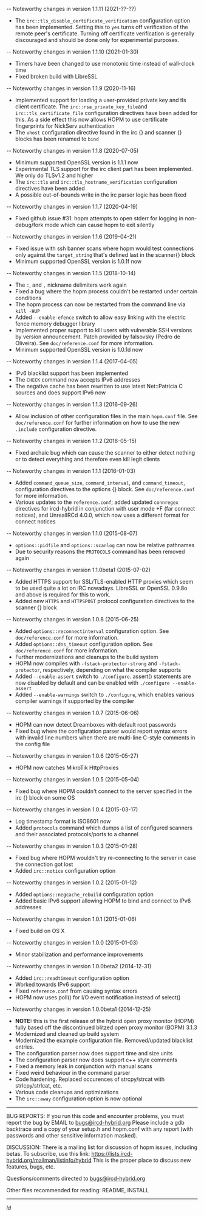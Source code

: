 -- Noteworthy changes in version 1.1.11 (2021-??-??)
* The `irc::tls_disable_certificate_verification` configuration option
  has been implemented. Setting this to `yes` turns off verification of
  the remote peer's certificate.
  Turning off certificate verification is generally discouraged and should
  be done only for experimental purposes.


-- Noteworthy changes in version 1.1.10 (2021-01-30)
* Timers have been changed to use monotonic time instead of wall-clock time
* Fixed broken build with LibreSSL


-- Noteworthy changes in version 1.1.9 (2020-11-16)
* Implemented support for loading a user-provided private key and tls client
  certificate. The `irc::rsa_private_key_file`and `irc::tls_certificate_file`
  configuration directives have been added for this.
  As a side effect this now allows HOPM to use certificate fingerprints for
  NickServ authentication
* The `vhost` configuration directive found in the irc {} and scanner {} blocks
  has been renamed to `bind`


-- Noteworthy changes in version 1.1.8 (2020-07-05)
* Minimum supported OpenSSL version is 1.1.1 now
* Experimental TLS support for the irc client part has been implemented. We
  only do TLSv1.2 and higher
* The `irc::tls` and `irc::tls_hostname_verification` configuration directives
  have been added
* A possible out-of-bounds write in the irc parser logic has been fixed


-- Noteworthy changes in version 1.1.7 (2020-04-19)
* Fixed github issue #31: hopm attempts to open stderr for logging in
  non-debug/fork mode which can cause hopm to exit silently


-- Noteworthy changes in version 1.1.6 (2019-04-21)
* Fixed issue with ssh banner scans where hopm would test connections only
  against the `target_string` that's defined last in the scanner{} block
* Minimum supported OpenSSL version is 1.0.1f now


-- Noteworthy changes in version 1.1.5 (2018-10-14)
* The `:`, and `,` nickname delimiters work again
* Fixed a bug where the hopm process couldn't be restarted under certain
  conditions
* The hopm process can now be restarted from the command line via `kill -HUP`
* Added `--enable-efence` switch to allow easy linking with the
  electric fence memory debugger library
* Implemented proper support to kill users with vulnerable SSH versions by
  version announcement. Patch provided by falsovsky (Pedro de Oliveira). See
  `doc/reference.conf` for more information.
* Minimum supported OpenSSL version is 1.0.1d now


-- Noteworthy changes in version 1.1.4 (2017-04-05)
* IPv6 blacklist support has been implemented
* The `CHECK` command now accepts IPv6 addresses
* The negative cache has been rewritten to use latest Net::Patricia C sources
  and does support IPv6 now


-- Noteworthy changes in version 1.1.3 (2016-09-26)
* Allow inclusion of other configuration files in the main `hopm.conf` file.
  See `doc/reference.conf` for further information on how to use the new
  `.include` configuration directive.


-- Noteworthy changes in version 1.1.2 (2016-05-15)
* Fixed archaic bug which can cause the scanner to either detect nothing or to
  detect everything and therefore even kill legit clients


-- Noteworthy changes in version 1.1.1 (2016-01-03)
* Added `command_queue_size`, `command_interval`, and `command_timeout`,
  configuration directives to the options {} block. See `doc/reference.conf`
  for more information.
* Various updates to the `reference.conf`; added updated `connregex` directives
  for ircd-hybrid in conjunction with user mode +F (far connect notices), and
  UnrealIRCd 4.0.0, which now uses a different format for connect notices


-- Noteworthy changes in version 1.1.0 (2015-08-07)
* `options::pidfile` and `options::scanlog` can now be relative pathnames
* Due to security reasons the `PROTOCOLS` command has been removed again


-- Noteworthy changes in version 1.1.0beta1 (2015-07-02)
* Added HTTPS support for SSL/TLS-enabled HTTP proxies which seem to be used
  quite a lot on IRC nowadays. LibreSSL or OpenSSL 0.9.8o and above is required
  for this to work.
* Added new `HTTPS` and `HTTPSPOST` protocol configuration directives to the
  scanner {} block


-- Noteworthy changes in version 1.0.8 (2015-06-25)
* Added `options::reconnectinterval` configuration option. See `doc/reference.conf`
  for more information.
* Added `options::dns_timeout` configuration option. See `doc/reference.conf`
  for more information.
* Further modernizations and cleanups to the build system
* HOPM now compiles with `-fstack-protector-strong` and `-fstack-protector`,
  respectively, depending on what the compiler supports
* Added `--enable-assert` switch to `./configure`. assert() statements are now
  disabled by default and can be enabled with `./configure --enable-assert`
* Added `--enable-warnings` switch to `./configure`, which enables various
  compiler warnings if supported by the compiler


-- Noteworthy changes in version 1.0.7 (2015-06-06)
* HOPM can now detect Dreamboxes with default root passwords
* Fixed bug where the configuration parser would report syntax errors with
  invalid line numbers when there are multi-line C-style comments in the
  config file


-- Noteworthy changes in version 1.0.6 (2015-05-27)
* HOPM now catches MikroTik HttpProxies


-- Noteworthy changes in version 1.0.5 (2015-05-04)
* Fixed bug where HOPM couldn't connect to the server specified in the irc {}
  block on some OS


-- Noteworthy changes in version 1.0.4 (2015-03-17)
* Log timestamp format is ISO8601 now
* Added `protocols` command which dumps a list of configured scanners and their
  associated protocols/ports to a channel


-- Noteworthy changes in version 1.0.3 (2015-01-28)
* Fixed bug where HOPM wouldn't try re-connecting to the server in case the
  connection got lost
* Added `irc::notice` configuration option


-- Noteworthy changes in version 1.0.2 (2015-01-12)
* Added `options::negcache_rebuild` configuration option
* Added basic IPv6 support allowing HOPM to bind and connect to IPv6 addresses


-- Noteworthy changes in version 1.0.1 (2015-01-06)
* Fixed build on OS X


-- Noteworthy changes in version 1.0.0 (2015-01-03)
* Minor stabilization and performance improvements


-- Noteworthy changes in version 1.0.0beta2 (2014-12-31)
* Added `irc::readtimeout` configuration option
* Worked towards IPv6 support
* Fixed `reference.conf` from causing syntax errors
* HOPM now uses poll() for I/O event notification instead of select()


-- Noteworthy changes in version 1.0.0beta1 (2014-12-25)
* **NOTE:**  this is the first release of the hybrid open proxy monitor (HOPM)
  fully based off the discontinued blitzed open proxy monitor (BOPM) 3.1.3
* Modernized and cleaned up build system
* Modernized the example configuration file. Removed/updated blacklist entries.
* The configuration parser now does support time and size units
* The configuration parser now does support c++ style comments
* Fixed a memory leak in conjunction with manual scans
* Fixed weird behaviour in the command parser
* Code hardening. Replaced occurences of strcpy/strcat with strlcpy/strlcat, etc.
* Various code cleanups and optimizations
* The `irc::away` configuration option is now optional


--------------------------------------------------------------------------------

BUG REPORTS: If you run this code and encounter problems, you must report
 the bug by EMAIL to bugs@ircd-hybrid.org
 Please include a gdb backtrace and a copy of your setup.h and
 hopm.conf with any report (with passwords and other sensitive
 information masked).

DISCUSSION: There is a mailing list for discussion of hopm issues,
 including betas. To subscribe, use this link:
    https://lists.ircd-hybrid.org/mailman/listinfo/hybrid
 This is the proper place to discuss new features, bugs, etc.

Questions/comments directed to bugs@ircd-hybrid.org

Other files recommended for reading: README, INSTALL

--------------------------------------------------------------------------------
$Id$
